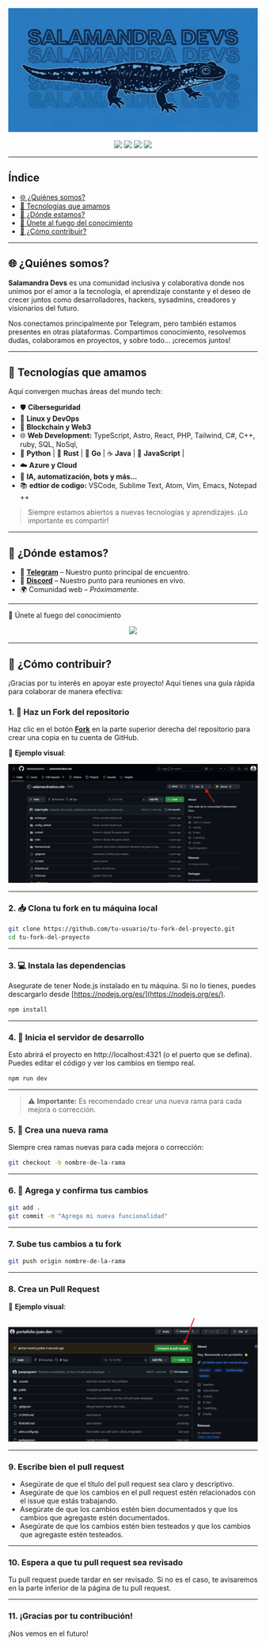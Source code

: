 <div align="center"> 
    <img src="public/salamandraH.jpg" alt="Logo" width="600" height="250">
</div>

<p align="center">
  <a href="https://salamandradevs-bracozs.netlify.app/"><img src="https://img.shields.io/badge/Salamandra.web-En Construcción-green?style=for-the-badge&logo=Brave&logoColor=orange"></a>
  <a><img src="https://img.shields.io/badge/LGPL-2.1-red?style=for-the-badge"></a>
  <a><img src="https://img.shields.io/badge/Contribuciones-Bienvenidas-brightgreen?style=for-the-badge&logo=git"></a>
  <a><img src="https://img.shields.io/badge/Stack-Astro | Tailwind | JavaScript | TypeScript-black?style=for-the-badge&logo=visualstudiocode"></a>
</p>



---

## Índice
- [🌐 ¿Quiénes somos?](#-quiénes-somos)
- [🚀 Tecnologías que amamos](#-tecnologías-que-amamos)
- [💬 ¿Dónde estamos?](#-dónde-estamos)
- [🌌 Únete al fuego del conocimiento](#-únete-al-fuego-del-conocimiento)
- [🤝 ¿Cómo contribuir?](#-cómo-contribuir)

---

## 🌐 ¿Quiénes somos? 

**Salamandra Devs** es una comunidad inclusiva y colaborativa donde nos unimos por el amor a la tecnología, el aprendizaje constante y el deseo de crecer juntos como desarrolladores, hackers, sysadmins, creadores y visionarios del futuro.

Nos conectamos principalmente por Telegram, pero también estamos presentes en otras plataformas. Compartimos conocimiento, resolvemos dudas, colaboramos en proyectos, y sobre todo... ¡crecemos juntos!

---

## 🚀 Tecnologías que amamos

Aquí convergen muchas áreas del mundo tech:

- 🛡️ **Ciberseguridad**
- 🐧 **Linux y DevOps**
- 🔗 **Blockchain y Web3**
- 🌐 **Web Development:** TypeScript, Astro, React, PHP,
    Tailwind, C#, C++, ruby, SQL, NoSql, 
- 🐍 **Python** | 🦀 **Rust** | 🦫 **Go** | ☕ **Java** | 💛 **JavaScript** | 
- ☁️ **Azure y Cloud**
- 🤖 **IA, automatización, bots y más...**
- 📚 **edtior de codigo:** VSCode, Sublime Text, Atom, Vim, Emacs, Notepad ++

> Siempre estamos abiertos a nuevas tecnologías y aprendizajes. ¡Lo importante es compartir!

---

## 💬 ¿Dónde estamos?

- 📱 **[Telegram](https://t.me/salamandradevs)** – Nuestro punto principal de encuentro.
- 📱 **[Discord](https://discord.gg/aWbDetts)** – Nuestro punto para reuniones en vivo.
- 🌍 Comunidad web – *Próximamente*.

---

 🌌 Únete al fuego del conocimiento

<p align="center">
  <a href="https://t.me/salamandradevs">
    <img src="https://img.shields.io/badge/ÚNETE-A%20SALAMANDRA%20DEVS-blue?style=for-the-badge&logo=telegram&logoColor=white">
  </a>
</p>

---

## 🤝 ¿Cómo contribuir?

¡Gracias por tu interés en apoyar este proyecto! Aquí tienes una guía rápida para colaborar de manera efectiva:



### 1. 🔱 Haz un Fork del repositorio

Haz clic en el botón **[Fork](https://docs.github.com/es/get-started/quickstart/fork-a-repo)** en la parte superior derecha del repositorio para crear una copia en tu cuenta de GitHub.

📸 **Ejemplo visual**:  

![Crear fork](/public/fork.png)

---

### 2. 📥 Clona tu fork en tu máquina local

```bash
git clone https://github.com/tu-usuario/tu-fork-del-proyecto.git
cd tu-fork-del-proyecto
```
---

### 3. 💻 Instala las dependencias
Asegurate de tener Node.js instalado en tu máquina. Si no lo tienes, puedes descargarlo desde [https://nodejs.org/es/](https://nodejs.org/es/).

```bash
npm install
```

---

### 4. 🚀 Inicia el servidor de desarrollo
Esto abrirá el proyecto en http://localhost:4321 (o el puerto que se defina). Puedes editar el código y ver los cambios en tiempo real.
```bash
npm run dev
```

---

> ⚠️ **Importante:** Es recomendado crear una nueva rama para cada mejora o corrección.

### 5. 📝 Crea una nueva rama 
Siempre crea ramas nuevas para cada mejora o corrección:
```bash
git checkout -b nombre-de-la-rama
```
---

### 6. 💾 Agrega y confirma tus cambios

```bash
git add .
git commit -m "Agrega mi nueva funcionalidad"
```
---

### 7. Sube tus cambios a tu fork

```bash
git push origin nombre-de-la-rama
```

---

### 8. Crea un Pull Request

📸 **Ejemplo visual**:  

![Crear pull request](/public/PullRequest.png)

---

### 9. Escribe bien el pull request

- Asegúrate de que el título del pull request sea claro y descriptivo.
- Asegúrate de que los cambios en el pull request estén relacionados con el issue que estás trabajando.
- Asegúrate de que los cambios estén bien documentados y que los cambios que agregaste estén documentados.
- Asegúrate de que los cambios estén bien testeados y que los cambios que agregaste estén testeados.

---

### 10. Espera a que tu pull request sea revisado

Tu pull request puede tardar en ser revisado. Si no es el caso, te avisaremos en la parte inferior de la página de tu pull request.

---

### 11. ¡Gracias por tu contribución!

¡Nos vemos en el futuro!  
